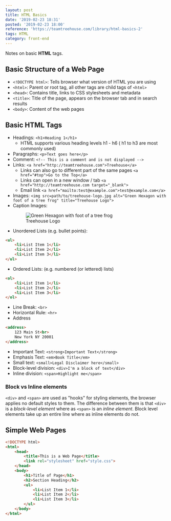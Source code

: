 ```yaml
---
layout: post
title: HTML Basics
date: '2019-02-23 18:31'
posted: '2019-02-23 18:00'
reference: 'https://teamtreehouse.com/library/html-basics-2'
tags: HTML
category: front-end
---
```


Notes on basic **HTML** tags.

## Basic Structure of a Web Page
- `<!DOCTYPE html>`: Tells browser what version of HTML you are using
- `<html>`: Parent or root tag, all other tags are child tags of `<html>`
- `<head>`: Contains title, links to CSS stylesheets and metadata
- `<title>`: Title of the page, appears on the browser tab and in search results
- `<body>`: Content of the web pages

## Basic HTML Tags
- Headings: `<h1>Heading 1</h1>`
    - HTML supports various heading levels h1 - h6 ( h1 to h3 are most commonly used)
- Paragraphs: `<p>Text goes here</p>`
- Comment: `<!-- This is a comment and is not displayed -->`
- Links: `<a href="http://teamtreehouse.com">Treehouse</a>`
    - Links can also go to different part of the same pages
    `<a href="#top">Go to the Top</a>`
    - Links can open in a new window / tab
    `<a href="http://teamtreehouse.com target="_blank">`
    - Email link
    `<a href="mailto:test@example.com">test@example.com</a>`
- Images: `<img src=path/to/treehouse-logo.jpg alt="Green Hexagon with foot of a tree frog" title="Treehouse Logo">`
- Caption Images:
    <figure>
        <img src=path/to/treehouse-logo.jpg alt="Green Hexagon with foot of a tree frog">
        <figcaption>Treehouse Logo</figcation>
    </figure>
- Unordered Lists (e.g. bullet points):

```html
<ul>
    <li>List Item 1</li>
    <li>List Item 2</li>
    <li>List Item 3</li>
</ul>
```

- Ordered Lists: (e.g. numbered (or lettered) lists)

```html
<ol>
    <li>List Item 1</li>
    <li>List Item 2</li>
    <li>List Item 3</li>
</ol>
```

- Line Break: `<br>`
- Horizontal Rule: `<hr>`
- Address

```html
<address>
    123 Main St<br>
    New York NY 20001
</address>
```

- Important Text: `<strong>Important Text</strong>`
- Emphasis Text: `<em>Book Title</em>`
- Small text: `<small>Legal Disclaimer here</small>`
- Block-level division: `<div>I'm a block of text</div>`
- Inline division: `<span>Highlight me</span>`

### Block vs Inline elements
`<div>` and `<span>` are used as "hooks" for styling elements, the browser applies no default styles to them. The difference between them is that `<div>` is a *block-level element* where as `<span>` is an *inline element*. Block level elements take up an entire line where as inline elements do not.

## Simple Web Pages

```html
<!DOCTYPE html>
<html>
    <head>
        <title>This is a Web Page</title>
        <link rel="stylesheet" href="style.css">
    </head>
    <body>
        <h1>Title of Page</h1>
        <h2>Section Heading</h2>
        <ul>
            <li>List Item 1</li>
            <li>List Item 2</li>
            <li>List Item 3</li>
        </ul>
    </body>
</html>
```
